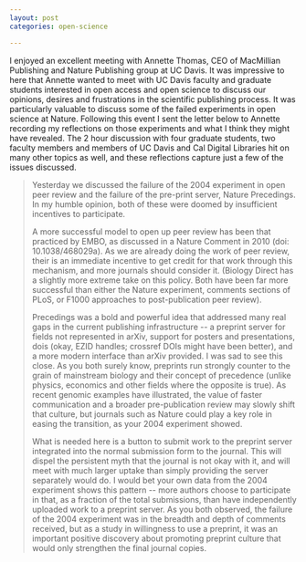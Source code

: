 ```yaml
---
layout: post
categories: open-science

---
```



I enjoyed an excellent meeting with Annette Thomas, CEO of MacMillian Publishing and Nature Publishing group at UC Davis.  It was impressive to here that Annette wanted to meet with UC Davis faculty and graduate students interested in open access and open science to discuss our opinions, desires and frustrations in the scientific publishing process.  It was particularly valuable to discuss some of the failed experiments in open science at Nature.  Following this event I sent the letter below to Annette recording my reflections on those experiments and what I think they might have revealed. The 2 hour discussion with four graduate students, two faculty members and members of UC Davis and Cal Digital Libraries hit on many other topics as well, and these reflections capture just a few of the issues discussed.   


> Yesterday we discussed the failure of the 2004 experiment in open peer review and the failure of the pre-print server, Nature Precedings.  In my humble opinion, both of these were doomed by insufficient incentives to participate.  
>
> A more successful model to open up peer review has been that practiced by EMBO, as discussed in a Nature Comment in 2010 (doi: 10.1038/468029a).  As we are already doing the work of peer review, their is an immediate incentive to get credit for that work through this mechanism, and more journals should consider it.  (Biology Direct has a slightly more extreme take on this policy.  Both have been far more successful than either the Nature experiment, comments sections of PLoS, or F1000 approaches to post-publication peer review).  
>
> Precedings was a bold and powerful idea that addressed many real gaps in the current publishing infrastructure -- a preprint server for fields not represented in arXiv, support for posters and presentations, dois (okay, EZID handles; crossref DOIs might have been better), and a more modern interface than arXiv provided.  I was sad to see this close.  As you both surely know, preprints run strongly counter to the grain of mainstream biology and their concept of precedence  (unlike physics, economics and other fields where the opposite is true).  As recent genomic examples have illustrated, the value of faster communication and a broader pre-publication review may slowly shift that culture, but journals such as Nature could play a key role in easing the transition, as your 2004 experiment showed. 
> 
> What is needed here is a button to submit work to the preprint server integrated into the normal submission form to the journal.  This will dispel the persistent myth that the journal is not okay with it, and will meet with much larger uptake than simply providing the server separately would do.  I would bet your own data from the 2004 experiment shows this pattern -- more authors choose to participate in that, as a fraction of the total submissions, than have independently uploaded work to a preprint server.  As you both observed, the failure of the 2004 experiment was in the breadth and depth of comments received, but as a study in willingness to use a preprint, it was an important positive discovery about promoting preprint culture that would only strengthen the final journal copies.  

